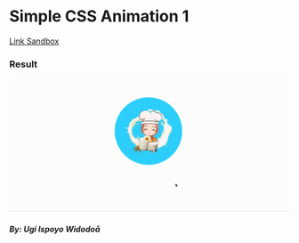 # Simple CSS Animation 1

[Link Sandbox](https://codesandbox.io/s/simple-css-animation-1-nlht96?file=/index.html)

### Result
![Result](./preview.gif)

##### By: Ugi Ispoyo Widodoå